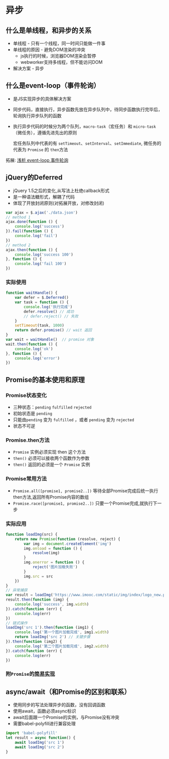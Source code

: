 # 异步

## 什么是单线程，和异步的关系

- 单线程 - 只有一个线程，同一时间只能做一件事
- 单线程的原因 - 避免DOM渲染的冲突
  - js执行的时候，浏览器DOM渲染会暂停
  - webworker支持多线程，但不能访问DOM
- 解决方案 - 异步

## 什么是event-loop（事件轮询）

- 是JS实现异步的具体解决方案
- 同步代码，直接执行，异步函数先放在异步队列中，待同步函数执行完毕后，轮询执行异步队列的函数
- 执行异步代码的时候分为两个队列，`macro-task`（宏任务）和 `micro-task`（微任务），遵循先进先出的原则

  宏任务队列中代表的有 `setTimeout`、`setInterval`、`setImmediate`, 微任务的代表为 `Promise` 的 `then`方法

拓展: [浅析 event-loop 事件轮询](https://www.jianshu.com/p/c620ece29586)

## jQuery的Deferred

- jQuery 1.5之后的变化,从写法上杜绝callback形式
- 是一种语法糖形式，解耦了代码
- 体现了开放封闭原则(对拓展开放，对修改封闭)

``` javascript
var ajax = $.ajax('./data.json')
// method 1
ajax.done(function () {
    console.log('success')
}).fail(function () {
    console.log('fail')
})
// method 2
ajax.then(function () {
    console.log('success 100')
}, function () {
    console.log('fail 100')
})
```

### 实际使用

``` javascript
function waitHandle() {  
    var defer = $.Deferred()
    var task = function () {
        console.log('执行完成')
        defer.resolve() // 成功
        // defer.reject() // 失败
    }
    setTimeout(task, 1000)
    return defer.promise() // wait 返回
}
var wait = waitHandle()  // promise 对象
wait.then(function () {
    console.log('ok')
}, function () {
    console.log('error')
})
```

## Promise的基本使用和原理

### Promise状态变化

- 三种状态：`pending` `fulfilled` `rejected`
- 初始状态是 `pending`
- 只能由`pending` 变为 `fulfilled` ，或者 `pending` 变为 `rejected`
- 状态不可逆

### Promise.then方法

- `Promise` 实例必须实现 then 这个方法
- `then()` 必须可以接收两个函数作为参数
- `then()` 返回的必须是一个 `Promise` 实例

### Promise常用方法

- `Promise.all([promise1, promise2..])` 等待全部Promise完成后统一执行then方法,返回所有Promise内容的数组
- `Promise.race([promise1, promise2..])` 只要一个Promise完成,就执行下一步

### 实际应用

``` javascript
function loadImg(src) {
    return new Promise(function (resolve, reject) {
        var img = document.createElement('img')
        img.onload = function () {
            resolve(img)
        }
        img.onerror = function () {
            reject('图片加载失败')
        }
        img.src = src
    })
}
// 异常捕获
var result = loadImg('https://www.imooc.com/static/img/index/logo_new.png')
result.then(function (img) {
    console.log('success', img.width)
}).catch(function (err) {
    console.log(err)
})
// 链式操作
loadImg('src 1').then(function (img1) {
    console.log('第一个图片加载完成', img1.width)
    return loadImg('src 2') // 关键步骤
}).then(function (img2) {
    console.log('第二个图片加载完成', img2.width)
}).catch(function (err) {
    console.log(err)
})
```

### 附`Promise`的[简易实现](/Promise.js)

## async/await（和Promise的区别和联系）

- 使用同步的写法处理异步的函数，没有回调函数
- 使用await，函数必须async标识
- await后面跟一个Promise的实例，与Promise没有冲突
- 需要babel-polyfill进行兼容处理

``` javascript
import 'babel-polyfill'
let result = async function() {
    await loadImg('src 1')
    await loadImg('src 2')
}
```
